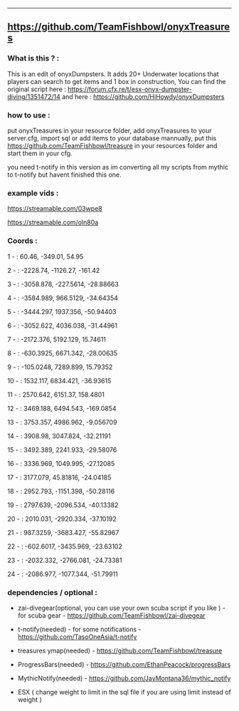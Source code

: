 ----------------------------
https://github.com/TeamFishbowl/onyxTreasures
----------------------------

### What is this ? : 

This is an edit of onyxDumpsters. It adds 20+ Underwater locations that players can search to get items and 1 box in construction, You can find the original script here : https://forum.cfx.re/t/esx-onyx-dumpster-diving/1351472/14 and here : https://github.com/HiHowdy/onyxDumpsters

### how to use : 

put onyxTreasures in your resource folder, add onyxTreasures to your server.cfg, import sql or add items to your database mannually, put this https://github.com/TeamFishbowl/treasure in your resources folder and start them in your cfg.

you need t-notify in this version as im converting all my scripts from mythic to t-notify but havent finished this one.

### example vids : 

https://streamable.com/03wpe8

https://streamable.com/oln80a

### Coords : 

1 - : 60.46, -349.01, 54.95

2 - : -2228.74, -1126.27, -161.42

3 - : -3058.878, -227.5614, -28.88663

4 - : -3584.989, 966.5129, -34.64354

5 - : -3444.297, 1937.356, -50.94403

6 - : -3052.622, 4036.038, -31.44961

7 - : -2172.376, 5192.129, 15.74611

8 - : -630.3925, 6671.342, -28.00635

9 - : -105.0248, 7289.899, 15.79352

10 - : 1532.117, 6834.421, -36.93615

11 - : 2570.642, 6151.37, 158.4801

12 - : 3469.188, 6494.543, -169.0854

13 - : 3753.357, 4986.962, -9.056709

14 - : 3908.98, 3047.824, -32.21191

15 - : 3492.389, 2241.933, -29.58076

16 - : 3336.969, 1049.995, -27.12085

17 - : 3177.079, 45.81816, -24.04185

18 - : 2952.793, -1151.398, -50.28116

19 - : 2797.639, -2096.534, -40.13382

20 - : 2010.031, -2920.334, -37.10192

21 - : 987.3259, -3683.427, -55.82967

22 - : -602.6017, -3435.969, -23.63102

23 - : -2032.332, -2766.081, -24.73381

24 - : -2086.977, -1077.344, -51.79911

### dependencies / optional :

* zai-divegear(optional, you can use your own scuba script if you like ) - for scuba gear - https://github.com/TeamFishbowl/zai-divegear

* t-notify(needed) - for some notifications - https://github.com/TasoOneAsia/t-notify

* treasures ymap(needed) - https://github.com/TeamFishbowl/treasure

* ProgressBars(needed) - https://github.com/EthanPeacock/progressBars

* MythicNotify(needed) - https://github.com/JayMontana36/mythic_notify

* ESX ( change weight to limit in the sql file if you are using limit instead of weight )






